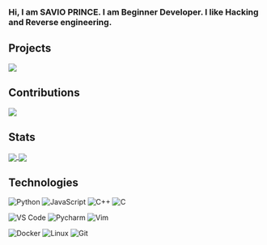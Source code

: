 ### Hi, I am SAVIO PRINCE. I am Beginner Developer. I like Hacking and Reverse engineering.

## Projects
<a href="https://github.com/OIVAS7572/Lichess">
  <img align="center" src="https://github-readme-stats.vercel.app/api/pin/?username=OIVAS7572&repo=lichess-bot&theme=algolia" />
</a>

## Contributions
<a href="https://github.com/ShailChoksi/lichess-bot">
  <img align="center" src="https://github-readme-stats.vercel.app/api/pin/?username=ShailChoksi&repo=lichess-bot&show_owner=true&theme=algolia" />
</a>

## Stats
<a href="https://github.com/OIVAS7572/OIVAS7572">
  <img align="center" src="https://github-readme-stats.vercel.app/api?username=OIVAS7572&show_icons=true&include_all_commits=false&line_height=33&theme=algolia" />
</a>
<a href="https://github.com/OIVAS7572/OIVAS7572">
  <img align="center" src="https://github-readme-stats.vercel.app/api/top-langs/?username=OIVAS7572&theme=algolia" />
</a>

## Technologies
![Python](https://img.shields.io/badge/-Python-3776AB?logo=python&logoColor=ffffff)
![JavaScript](https://img.shields.io/badge/-JavaScript-F7DF1E?&logo=javascript&logoColor=000000)
![C++](https://img.shields.io/badge/-C++-00599C?logo=c%2b%2b&logoColor=ffffff)
![C](https://img.shields.io/badge/-C-A8B9CC?&logo=C&logoColor=000000)

![VS Code](https://img.shields.io/badge/VSCode-%23007ACC?logo=Visual-studio-code)
![Pycharm](https://img.shields.io/badge/PyCharm-green?logo=PyCharm)
![Vim](https://img.shields.io/badge/Vim-019733?logo=vim)

![Docker](https://img.shields.io/badge/Docker-black?logo=Docker)
![Linux](https://img.shields.io/badge/-Linux-FCC624?logo=linux&logoColor=000000)
![Git](https://img.shields.io/badge/-Git-%23F05032?logo=git&logoColor=%23ffffff)
